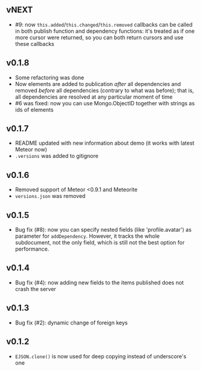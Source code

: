 ## vNEXT
* #9: now `this.added`/`this.changed`/`this.removed` callbacks can be called in both publish function and dependency functions: it's treated as if one more cursor were returned, so you can both return cursors and use these callbacks

## v0.1.8
* Some refactoring was done
* Now elements are added to publication _after_ all dependencies and removed _before_ all dependencies (contrary to what was before); that is, all dependencies are resolved at any particular moment of time
* #6 was fixed: now you can use Mongo.ObjectID together with strings as ids of elements

## v0.1.7
* README updated with new information about demo (it works with latest Meteor now)
* `.versions` was added to gitignore

## v0.1.6
* Removed support of Meteor <0.9.1 and Meteorite
* `versions.json` was removed

## v0.1.5

* Bug fix (#8): now you can specify nested fields (like 'profile.avatar') as parameter for `addDependency`. However, it tracks the whole subdocument, not the only field, which is still not the best option for performance.

## v0.1.4

* Bug fix (#4): now adding new fields to the items published does not crash the server

## v0.1.3

* Bug fix (#2): dynamic change of foreign keys

## v0.1.2

* `EJSON.clone()` is now used for deep copying instead of underscore's one
